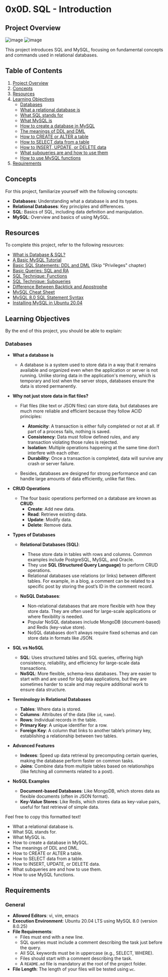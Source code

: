 # 0x0D. SQL - Introduction
## Project Overview


![image](https://github.com/user-attachments/assets/145c4308-a8bf-4e5c-acc5-b9294767c1c5)
![image](https://github.com/user-attachments/assets/4b368271-b3af-4fcd-b51b-863f7ce613f2)

This project introduces SQL and MySQL, focusing on fundamental concepts and commands used in relational databases.

## Table of Contents
1. [Project Overview](#project-overview)
2. [Concepts](#concepts)
3. [Resources](#resources)
4. [Learning Objectives](#learning-objectives)
   - [Databases](#databaese)
   - [What a relational database is](#what-a-relational-database-is)
   - [What SQL stands for](#what-sql-stands-for)
   - [What MySQL is](#what-mysql-is)
   - [How to create a database in MySQL](#how-to-create-a-database-in-mysql)
   - [The meanings of DDL and DML](#the-meanings-of-ddl-and-dml)
   - [How to CREATE or ALTER a table](#how-to-create-or-alter-a-table)
   - [How to SELECT data from a table](#how-to-select-data-from-a-table)
   - [How to INSERT, UPDATE, or DELETE data](#how-to-insert-update-or-delete-data)
   - [What subqueries are and how to use them](#what-subqueries-are-and-how-to-use-them)
   - [How to use MySQL functions](#how-to-use-mysql-functions)
5. [Requirements](#requirements)


## Concepts

For this project, familiarize yourself with the following concepts:

- **Databases**: Understanding what a database is and its types.
- **Relational Databases**: Key principles and differences.
- **SQL**: Basics of SQL, including data definition and manipulation.
- **MySQL**: Overview and basics of using MySQL.

## Resources

To complete this project, refer to the following resources:

- [What is Database & SQL?](#)
- [A Basic MySQL Tutorial](#)
- [Basic SQL Statements: DDL and DML](#) (Skip "Privileges" chapter)
- [Basic Queries: SQL and RA](#)
- [SQL Technique: Functions](#)
- [SQL Technique: Subqueries](#)
- [Difference Between Backtick and Apostrophe](#)
- [MySQL Cheat Sheet](#)
- [MySQL 8.0 SQL Statement Syntax](#)
- [Installing MySQL in Ubuntu 20.04](#)

## Learning Objectives

By the end of this project, you should be able to explain:

### Databases

- **What a database is**  
  - A database is a system used to store data in a way that it remains available and organized even when the application or server is not running. Unlike storing data in the application's memory, which is temporary and lost when the server stops, databases ensure the data is stored permanently.

- **Why not just store data in flat files?**  
  - Flat files (like text or JSON files) can store data, but databases are much more reliable and efficient because they follow ACID principles:  
    - **Atomicity**: A transaction is either fully completed or not at all. If part of a process fails, nothing is saved.  
    - **Consistency**: Data must follow defined rules, and any transaction violating those rules is rejected.  
    - **Isolation**: Multiple operations happening at the same time don’t interfere with each other.  
    - **Durability**: Once a transaction is completed, data will survive any crash or server failure.  

  - Besides, databases are designed for strong performance and can handle large amounts of data efficiently, unlike flat files.

- **CRUD Operations**  
  - The four basic operations performed on a database are known as **CRUD**:  
    - **Create**: Add new data.  
    - **Read**: Retrieve existing data.  
    - **Update**: Modify data.  
    - **Delete**: Remove data.  

- **Types of Databases**  
  - **Relational Databases (SQL)**:  
    - These store data in tables with rows and columns. Common examples include PostgreSQL, MySQL, and Oracle.  
    - They use **SQL (Structured Query Language)** to perform CRUD operations.  
    - Relational databases use relations (or links) between different tables. For example, in a blog, a comment can be related to a specific post by storing the post’s ID in the comment record.  

  - **NoSQL Databases**:  
    - Non-relational databases that are more flexible with how they store data. They are often used for large-scale applications or where flexibility is needed.  
    - Popular NoSQL databases include MongoDB (document-based) and Redis (key-value store).  
    - NoSQL databases don’t always require fixed schemas and can store data in formats like JSON.  

- **SQL vs NoSQL**  
  - **SQL**: Uses structured tables and SQL queries, offering high consistency, reliability, and efficiency for large-scale data transactions.  
  - **NoSQL**: More flexible, schema-less databases. They are easier to start with and are used for big data applications, but they are sometimes harder to scale and may require additional work to ensure data structure.  

- **Terminology in Relational Databases**  
  - **Tables**: Where data is stored.  
  - **Columns**: Attributes of the data (like `id`, `name`).  
  - **Rows**: Individual records in the table.  
  - **Primary Key**: A unique identifier for a row.  
  - **Foreign Key**: A column that links to another table’s primary key, establishing a relationship between two tables.  

- **Advanced Features**  
  - **Indexes**: Speed up data retrieval by precomputing certain queries, making the database perform faster on common tasks.  
  - **Joins**: Combine data from multiple tables based on relationships (like fetching all comments related to a post).  

- **NoSQL Examples**  
  - **Document-based Databases**: Like MongoDB, which stores data as flexible documents (often in JSON format).  
  - **Key-Value Stores**: Like Redis, which stores data as key-value pairs, useful for fast retrieval of simple data.  

Feel free to copy this formatted text!
- What a relational database is.
- What SQL stands for.
- What MySQL is.
- How to create a database in MySQL.
- The meanings of DDL and DML.
- How to CREATE or ALTER a table.
- How to SELECT data from a table.
- How to INSERT, UPDATE, or DELETE data.
- What subqueries are and how to use them.
- How to use MySQL functions.

## Requirements

### General

- **Allowed Editors**: vi, vim, emacs
- **Execution Environment**: Ubuntu 20.04 LTS using MySQL 8.0 (version 8.0.25)
- **File Requirements**:
  - Files must end with a new line.
  - SQL queries must include a comment describing the task just before the query.
  - All SQL keywords must be in uppercase (e.g., SELECT, WHERE).
  - Files should start with a comment describing the task.
  - A `README.md` file is mandatory at the root of the project folder.
- **File Length**: The length of your files will be tested using `wc`.
